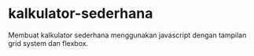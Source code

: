# kalkulator-sederhana
Membuat kalkulator sederhana menggunakan javascript dengan tampilan grid system dan flexbox.
